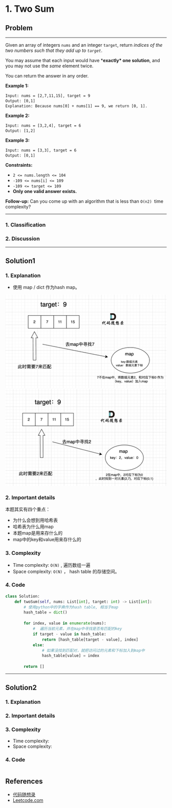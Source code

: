 # 1. Two Sum

## Problem

*****

Given an array of integers `nums` and an integer `target`, return *indices of the two numbers such that they add up to `target`*.

You may assume that each input would have ***exactly\* one solution**, and you may not use the *same* element twice.

You can return the answer in any order.

 

**Example 1:**

```
Input: nums = [2,7,11,15], target = 9
Output: [0,1]
Explanation: Because nums[0] + nums[1] == 9, we return [0, 1].
```

**Example 2:**

```
Input: nums = [3,2,4], target = 6
Output: [1,2]
```

**Example 3:**

```
Input: nums = [3,3], target = 6
Output: [0,1]
```

 

**Constraints:**

- `2 <= nums.length <= 104`
- `-109 <= nums[i] <= 109`
- `-109 <= target <= 109`
- **Only one valid answer exists.**

 

**Follow-up:** Can you come up with an algorithm that is less than `O(n2) `time complexity?

******

### 1. Classification



### 2. Discussion





*******

## Solution1

### 1. Explanation

- 使用 map / dict 作为hash map。

<img src="./0001%20Two%20Sum.assets/20220711202638.png" alt="过程一" style="zoom:50%;" />

<img src="./0001%20Two%20Sum.assets/20230220223536.png" alt="过程二" style="zoom:50%;" />

### 2. Important details

本题其实有四个重点：

- 为什么会想到用哈希表
- 哈希表为什么用map
- 本题map是用来存什么的
- map中的key和value用来存什么的

### 3. Complexity

- Time complexity: `O(N)` , 遍历数组一遍
- Space complexity: `O(N)` ， hash table 的存储空间。



### 4. Code

```python
class Solution:
    def twoSum(self, nums: List[int], target: int) -> List[int]:
        # 使用python中的字典作为hash table, 相当于map
        hash_table = dict()
        
        for index, value in enumerate(nums):
            #  遍历当前元素，并在map中寻找是否有匹配的key
            if target - value in hash_table:
                return [hash_table[target - value], index]
            else:
                # 如果没找到匹配对，就把访问过的元素和下标加入到map中
                hash_table[value] = index
        
        return []
```



********

## Solution2

### 1. Explanation





### 2. Important details





### 3. Complexity

- Time complexity:
- Space complexity:



### 4. Code

```python

```

## References

- [代码随想录 ](https://github.com/youngyangyang04/leetcode-master)
- [Leetcode.com](https://leetcode.com/problemset/all/)
